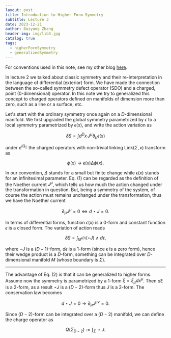 ```yaml
---
layout: post
title: Introduction to Higher Form Symmetry
subtitle: Lecture 3
date: 2023-12-21
author: Baiyang Zhang
header-img: img/lib3.jpg
catalog: true
tags:
  - higherFormSymmetry
  - generalizedSymmetry
---
```


For conventions used in this note, see my other blog [here](https://www.mathlimbo.net/blog/2022/Conventions-and-Formula/). 

In lecture 2 we talked about classic symmetry and their re-interpretation in the language of differential (exterior) form. We have made the connection between the so-called symmetry defect operator (SDO) and a charged, point (0-dimensional) operator. In this note we try to generalized this concept to charged operators defined on manifolds of dimension more than zero, such as a line or a surface, etc. 

Let's start with the ordinary symmetry once again on a $D$-dimensional manifold. We first upgraded the global symmetry parametrized by $\epsilon$ to a local symmetry parametrized by $\epsilon(x)$, and write the action variation as

$$
\delta S = \int d^{D}x \, J^{\mu}\partial_ {\mu}\epsilon(x)
\tag{1}
$$

under $e^{ iQ_ {\Sigma} }$ the charged operators with non-trivial linking $\text{Link}(\Sigma,x)$ transform as 

$$
\phi(x) \to \epsilon(x) \Delta \phi(x).
$$

In our convention, $\Delta$ stands for a small but finite change while $\epsilon(x)$ stands for an infinitesimal parameter. Eq. (1) can be regarded as the definition of the Noether current $J^{\mu}$, which tells us how much the action changed under the transformation in question. But, being a symmetry of the system, of course the action must remains unchanged under the transformation, thus we have the Noether current 

$$
\partial_ {\mu}J^{\mu} = 0 \Longleftrightarrow d\star J=0.
$$

In terms of differential forms, function $\epsilon(x)$ is a $0$-form and constant function $\epsilon$ is a closed form. The variation of action reads

$$
\delta S = \int_ {M^{(D)}} (\star J)\wedge d\epsilon,
\tag{2}
$$

where $\star J$ is a $(D-1)$-form, $d \epsilon$ is a $1$-form (since $\epsilon$ is a zero form), hence their wedge product is a $D$-form, something can be integrated over $D$-dimensional manifold $M$ (whose boundary is $\Sigma$). 

- - -

The advantage of Eq. (2) is that it can be generalized to higher forms. Assume now the symmetry is parametrized by a $1$-form $\xi = \xi_ {\mu}dx^{\mu}$. Then $d \xi$ is a 2-form, as a result $\star J$ is a $(D-2)$-form thus $J$ is a $2$-form. The conservation law becomes

$$
d \star J = 0 \to \partial_ {\mu} J^{\mu \nu}=0.
$$

Since $(D-2)$-form can be integrated over a $(D-2)$ manifold, we can define the charge operator as 

$$
Q(\Sigma_ {D-2}):= \int_ {\Sigma} \,  \star J.
$$

